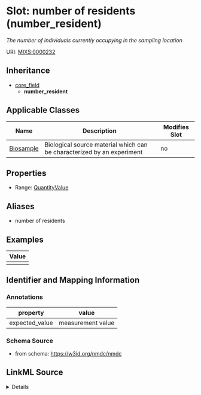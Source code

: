 # Slot: number of residents (number_resident)


_The number of individuals currently occupying in the sampling location_



URI: [MIXS:0000232](https://w3id.org/mixs/0000232)




## Inheritance

* [core_field](core_field.md)
    * **number_resident**





## Applicable Classes

| Name | Description | Modifies Slot |
| --- | --- | --- |
[Biosample](Biosample.md) | Biological source material which can be characterized by an experiment |  no  |







## Properties

* Range: [QuantityValue](QuantityValue.md)



## Aliases


* number of residents




## Examples

| Value |
| --- |
|  |

## Identifier and Mapping Information





### Annotations

| property | value |
| --- | --- |
| expected_value | measurement value || occurrence | 1 |



### Schema Source


* from schema: https://w3id.org/nmdc/nmdc




## LinkML Source

<details>
```yaml
name: number_resident
annotations:
  expected_value:
    tag: expected_value
    value: measurement value
  occurrence:
    tag: occurrence
    value: '1'
description: The number of individuals currently occupying in the sampling location
title: number of residents
examples:
- value: ''
from_schema: https://w3id.org/nmdc/nmdc
aliases:
- number of residents
rank: 1000
is_a: core field
slot_uri: MIXS:0000232
multivalued: false
alias: number_resident
domain_of:
- Biosample
range: QuantityValue

```
</details>